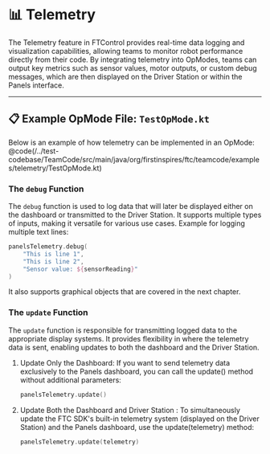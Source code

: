 # 📊 Telemetry

The Telemetry  feature in FTControl provides real-time data logging and visualization capabilities, allowing teams to monitor robot performance directly from their code. By integrating telemetry into OpModes, teams can output key metrics such as sensor values, motor outputs, or custom debug messages, which are then displayed on the Driver Station or within the Panels interface.

---

## 📋 Example OpMode File: `TestOpMode.kt`
Below is an example of how telemetry can be implemented in an OpMode: 
@code(/../test-codebase/TeamCode/src/main/java/org/firstinspires/ftc/teamcode/examples/telemetry/TestOpMode.kt)

### The `debug` Function
The `debug` function is used to log data that will later be displayed either on the dashboard or transmitted to the Driver Station. It supports multiple types of inputs, making it versatile for various use cases.
Example for logging multiple text lines:
```kotlin
panelsTelemetry.debug(
    "This is line 1",
    "This is line 2",
    "Sensor value: ${sensorReading}"
)
```

It also supports graphical objects that are covered in the next chapter.

### The `update` Function 
The `update` function is responsible for transmitting logged data to the appropriate display systems. It provides flexibility in where the telemetry data is sent, enabling updates to both the dashboard and the Driver Station.
1. Update Only the Dashboard: 
    If you want to send telemetry data exclusively to the Panels dashboard, you can call the update() method without additional parameters:
    ```kotlin
    panelsTelemetry.update()
    ```
2. Update Both the Dashboard and Driver Station : 
    To simultaneously update the FTC SDK's built-in telemetry system (displayed on the Driver Station) and the Panels dashboard, use the update(telemetry) method:
    ```kotlin
    panelsTelemetry.update(telemetry)
    ```